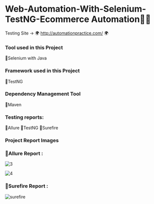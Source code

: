 # Web-Automation-With-Selenium-TestNG-Ecommerce Automation🤞😃
Testing Site -> 🌍 http://automationpractice.com/  🌍

### Tool used in this Project
 🔸Selenium with Java

### Framework used in this Project
 🔸TestNG

### Dependency Management Tool
 🔸Maven  
 
### Testing reports: 
 🔸Allure
 🔸TestNG
 🔸Surefire
 
### Project Report Images  

### 🔸Allure Report : 

![3](https://user-images.githubusercontent.com/35797610/212610005-51a1dcbc-5bab-46a7-911d-2e47a706890a.jpg)


![4](https://user-images.githubusercontent.com/35797610/212610017-55146c2f-4ce3-428a-a96f-a7f4dc1372ea.jpg)


### 🔸Surefire Report :

![surefire](https://user-images.githubusercontent.com/35797610/212610748-68e81e33-0182-4eb7-b08d-9483e7030ec6.jpg)
